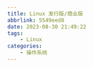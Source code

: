 ```yaml
---
title: Linux 发行版/商业版
abbrlink: 5549eed8
date: 2023-08-30 21:49:22
tags:
    - Linux
categories:
    - 操作系统
---
```

